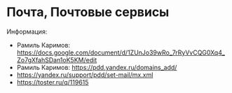# Почта, Почтовые сервисы

Информация:
* Рамиль  Каримов: https://docs.google.com/document/d/1ZUnJo39wRo_7rRyVvCQG0Xq4_Zo7gXfahSDan1oK5KM/edit
* Рамиль  Каримов: https://pdd.yandex.ru/domains_add/
* https://yandex.ru/support/pdd/set-mail/mx.xml
* https://toster.ru/q/119615

